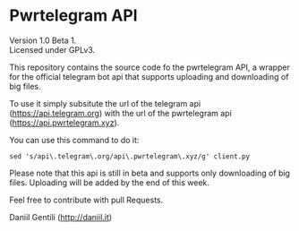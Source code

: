 # Pwrtelegram API
Version 1.0 Beta 1.  
Licensed under GPLv3.  

This repository contains the source code fo the pwrtelegram API, a wrapper for the official telegram bot api that supports uploading and downloading of big files.

To use it simply subsitute the url of the telegram api (https://api.telegram.org) with the url of the pwrtelegram api (https://api.pwrtelegram.xyz).  

You can use this command to do it:

```
sed 's/api\.telegram\.org/api\.pwrtelegram\.xyz/g' client.py
```  

Please note that this api is still in beta and supports only downloading of big files. Uploading will be added by the end of this week.  

Feel free to contribute with pull Requests.  


Daniil Gentili (http://daniil.it)
